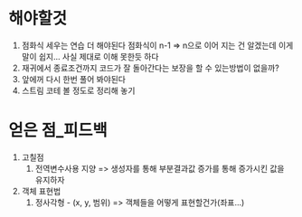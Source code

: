# 해야할것 

1. 점화식 세우는 연습 더 해야된다 
점화식이 n-1 => n으로 이어 지는 건 알겠는데 이게 말이 쉽지... 
사실 제대로 이해 못한듯 하다
2. 재귀에서 종료조건까지 코드가 잘 돌아간다는 보장을 할 수 있는방법이 없을까?
3. 앞에꺼 다시 한번 풀어 봐야된다
4. 스트림 코테 볼 정도로 정리해 놓기 


# 얻은 점_피드백
1. 고칠점
    1. 전역변수사용 지양 => 생성자를 통해 부분결과값 증가를 통해 증가시킨 값을 유지하자
1. 객체 표현법
    1. 정사각형 - (x, y, 범위) => 객체들을 어떻게 표현할건가(좌표...)
